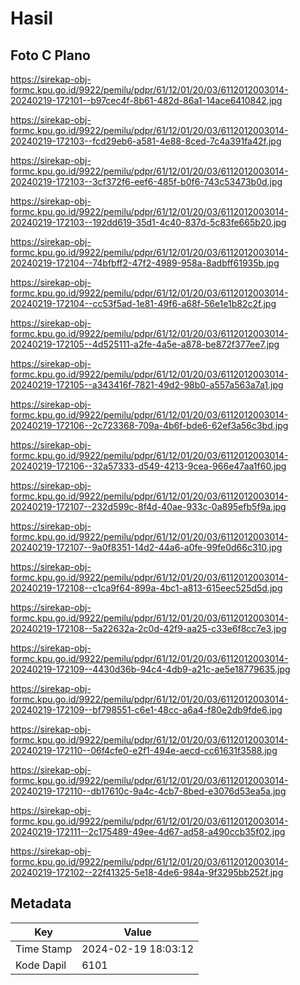 # Hasil

## Foto C Plano

https://sirekap-obj-formc.kpu.go.id/9922/pemilu/pdpr/61/12/01/20/03/6112012003014-20240219-172101--b97cec4f-8b61-482d-86a1-14ace6410842.jpg

https://sirekap-obj-formc.kpu.go.id/9922/pemilu/pdpr/61/12/01/20/03/6112012003014-20240219-172103--fcd29eb6-a581-4e88-8ced-7c4a391fa42f.jpg

https://sirekap-obj-formc.kpu.go.id/9922/pemilu/pdpr/61/12/01/20/03/6112012003014-20240219-172103--3cf372f6-eef6-485f-b0f6-743c53473b0d.jpg

https://sirekap-obj-formc.kpu.go.id/9922/pemilu/pdpr/61/12/01/20/03/6112012003014-20240219-172103--192dd619-35d1-4c40-837d-5c83fe665b20.jpg

https://sirekap-obj-formc.kpu.go.id/9922/pemilu/pdpr/61/12/01/20/03/6112012003014-20240219-172104--74bfbff2-47f2-4989-958a-8adbff61935b.jpg

https://sirekap-obj-formc.kpu.go.id/9922/pemilu/pdpr/61/12/01/20/03/6112012003014-20240219-172104--cc53f5ad-1e81-49f6-a68f-56e1e1b82c2f.jpg

https://sirekap-obj-formc.kpu.go.id/9922/pemilu/pdpr/61/12/01/20/03/6112012003014-20240219-172105--4d525111-a2fe-4a5e-a878-be872f377ee7.jpg

https://sirekap-obj-formc.kpu.go.id/9922/pemilu/pdpr/61/12/01/20/03/6112012003014-20240219-172105--a343416f-7821-49d2-98b0-a557a563a7a1.jpg

https://sirekap-obj-formc.kpu.go.id/9922/pemilu/pdpr/61/12/01/20/03/6112012003014-20240219-172106--2c723368-709a-4b6f-bde6-62ef3a56c3bd.jpg

https://sirekap-obj-formc.kpu.go.id/9922/pemilu/pdpr/61/12/01/20/03/6112012003014-20240219-172106--32a57333-d549-4213-9cea-966e47aa1f60.jpg

https://sirekap-obj-formc.kpu.go.id/9922/pemilu/pdpr/61/12/01/20/03/6112012003014-20240219-172107--232d599c-8f4d-40ae-933c-0a895efb5f9a.jpg

https://sirekap-obj-formc.kpu.go.id/9922/pemilu/pdpr/61/12/01/20/03/6112012003014-20240219-172107--9a0f8351-14d2-44a6-a0fe-99fe0d66c310.jpg

https://sirekap-obj-formc.kpu.go.id/9922/pemilu/pdpr/61/12/01/20/03/6112012003014-20240219-172108--c1ca9f64-899a-4bc1-a813-615eec525d5d.jpg

https://sirekap-obj-formc.kpu.go.id/9922/pemilu/pdpr/61/12/01/20/03/6112012003014-20240219-172108--5a22632a-2c0d-42f9-aa25-c33e6f8cc7e3.jpg

https://sirekap-obj-formc.kpu.go.id/9922/pemilu/pdpr/61/12/01/20/03/6112012003014-20240219-172109--4430d36b-94c4-4db9-a21c-ae5e18779635.jpg

https://sirekap-obj-formc.kpu.go.id/9922/pemilu/pdpr/61/12/01/20/03/6112012003014-20240219-172109--bf798551-c6e1-48cc-a6a4-f80e2db9fde6.jpg

https://sirekap-obj-formc.kpu.go.id/9922/pemilu/pdpr/61/12/01/20/03/6112012003014-20240219-172110--06f4cfe0-e2f1-494e-aecd-cc61631f3588.jpg

https://sirekap-obj-formc.kpu.go.id/9922/pemilu/pdpr/61/12/01/20/03/6112012003014-20240219-172110--db17610c-9a4c-4cb7-8bed-e3076d53ea5a.jpg

https://sirekap-obj-formc.kpu.go.id/9922/pemilu/pdpr/61/12/01/20/03/6112012003014-20240219-172111--2c175489-49ee-4d67-ad58-a490ccb35f02.jpg

https://sirekap-obj-formc.kpu.go.id/9922/pemilu/pdpr/61/12/01/20/03/6112012003014-20240219-172102--22f41325-5e18-4de6-984a-9f3295bb252f.jpg


## Metadata

| Key        | Value               |
| ---------- | ------------------- |
| Time Stamp | 2024-02-19 18:03:12 |
| Kode Dapil | 6101                |



